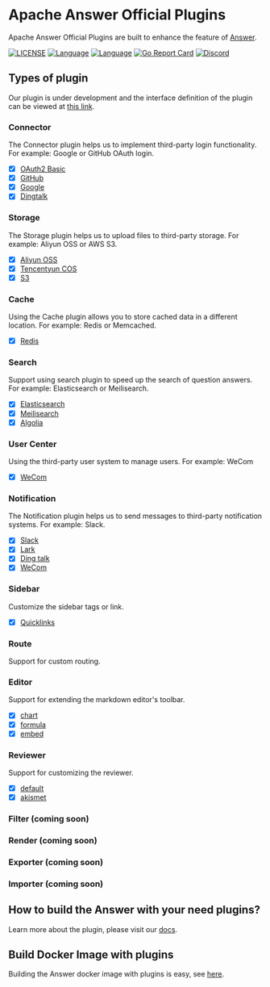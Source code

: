 # Apache Answer Official Plugins

Apache Answer Official Plugins are built to enhance the feature of [Answer](https://github.com/apache/answer).

[![LICENSE](https://img.shields.io/github/license/apache/answer)](https://github.com/apache/answer/blob/main/LICENSE)
[![Language](https://img.shields.io/badge/language-go-blue.svg)](https://golang.org/)
[![Language](https://img.shields.io/badge/language-react-blue.svg)](https://reactjs.org/)
[![Go Report Card](https://goreportcard.com/badge/github.com/apache/answer)](https://goreportcard.com/report/github.com/apache/answer)
[![Discord](https://img.shields.io/badge/discord-chat-5865f2?logo=discord&logoColor=f5f5f5)](https://discord.gg/Jm7Y4cbUej)

## Types of plugin

Our plugin is under development and the interface definition of the plugin can be viewed at [this link](https://github.com/apache/answer/tree/main/plugin).

### Connector

The Connector plugin helps us to implement third-party login functionality. For example: Google or GitHub OAuth login.

- [x] [OAuth2 Basic](https://github.com/apache/answer-plugins/tree/main/connector-basic)
- [x] [GitHub](https://github.com/apache/answer-plugins/tree/main/connector-github)
- [x] [Google](https://github.com/apache/answer-plugins/tree/main/connector-google)
- [x] [Dingtalk](https://github.com/apache/answer-plugins/tree/main/connector-dingtalk)

### Storage

The Storage plugin helps us to upload files to third-party storage. For example: Aliyun OSS or AWS S3.

- [x] [Aliyun OSS](https://github.com/apache/answer-plugins/tree/main/storage-aliyunoss)
- [x] [Tencentyun COS](https://github.com/apache/answer-plugins/tree/main/storage-tencentyuncos)
- [x] [S3](https://github.com/apache/answer-plugins/tree/main/storage-s3)

### Cache

Using the Cache plugin allows you to store cached data in a different location. For example: Redis or Memcached.

- [x] [Redis](https://github.com/apache/answer-plugins/tree/main/cache-redis)

### Search

Support using search plugin to speed up the search of question answers. For example: Elasticsearch or Meilisearch.

- [x] [Elasticsearch](https://github.com/apache/answer-plugins/tree/main/search-elasticsearch)
- [x] [Meilisearch](https://github.com/apache/answer-plugins/tree/main/search-meilisearch)
- [x] [Algolia](https://github.com/apache/answer-plugins/tree/main/search-algolia)

### User Center

Using the third-party user system to manage users. For example: WeCom

- [x] [WeCom](https://github.com/apache/answer-plugins/tree/main/user-center-wecom)

### Notification

The Notification plugin helps us to send messages to third-party notification systems. For example: Slack.

- [x] [Slack](https://github.com/apache/answer-plugins/tree/main/notification-slack)
- [x] [Lark](https://github.com/apache/answer-plugins/tree/main/notification-lark)
- [x] [Ding talk](https://github.com/apache/answer-plugins/tree/main/notification-dingtalk)
- [x] [WeCom](https://github.com/apache/answer-plugins/tree/main/notification-wecom)

### Sidebar

Customize the sidebar tags or link.

- [x] [Quicklinks](https://github.com/apache/answer-plugins/tree/main/quick-links)

### Route

Support for custom routing.

### Editor

Support for extending the markdown editor's toolbar.

- [x] [chart](https://github.com/apache/answer-plugins/tree/main/editor-chart)
- [x] [formula](https://github.com/apache/answer-plugins/tree/main/editor-formula)
- [x] [embed](https://github.com/apache/answer-plugins/tree/main/editor-embed)

### Reviewer

Support for customizing the reviewer.

- [x] [default](https://github.com/apache/answer-plugins/tree/main/reviewer-basic)
- [x] [akismet](https://github.com/apache/answer-plugins/tree/main/reviewer-akismet)

### Filter (coming soon)

### Render (coming soon)

### Exporter (coming soon)

### Importer (coming soon)

## How to build the Answer with your need plugins?

Learn more about the plugin, please visit our [docs](https://answer.apache.org/docs/plugins).

## Build Docker Image with plugins
Building the Answer docker image with plugins is easy, see [here](https://answer.apache.org/docs/plugins/#build-docker-image-with-plugin-from-answer-base-image).
